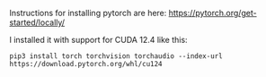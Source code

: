 
Instructions for installing pytorch are here: https://pytorch.org/get-started/locally/

I installed it with support for CUDA 12.4 like this:

```commandline
pip3 install torch torchvision torchaudio --index-url https://download.pytorch.org/whl/cu124
```